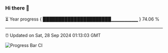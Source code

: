 ### Hi there 👋

⏳ Year progress { ██████████████████████▁▁▁▁▁▁▁▁ } 74.06 %

---

⏰ Updated on Sat, 28 Sep 2024 01:13:03 GMT

![Progress Bar CI](https://github.com/JuvenileQ/Progress-Bar-CI/workflows/main/badge.svg)
